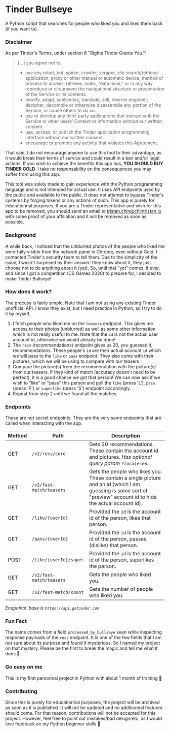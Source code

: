 # Tinder Bullseye

A Python script that searches for people who liked you and likes them back (if you want to).

### Disclaimer

As per Tinder's Terms, under section 6 "Rights Tinder Grants You.":

> [...] you agree not to:
>
> - use any robot, bot, spider, crawler, scraper, site search/retrieval application, proxy or other manual or automatic device, method or process to access, retrieve, index, “data mine,” or in any way reproduce or circumvent the navigational structure or presentation of the Service or its contents.
> - modify, adapt, sublicense, translate, sell, reverse engineer, decipher, decompile or otherwise disassemble any portion of the Service, or cause others to do so.
> - use or develop any third-party applications that interact with the Service or other users’ Content or information without our written consent.
> - use, access, or publish the Tinder application programming interface without our written consent.
> - encourage or promote any activity that violates this Agreement.

That said, I do not encourage anyone to use this tool to their advantage, as it would break their terms of service and could result in a ban and/or legal actions. If you wish to achieve the benefits this app has, **YOU SHOULD BUY TINDER GOLD**. I take no responsability on the consequences you may suffer from using this app.

This tool was solely made to gain experience with the Python programming language and is not intended for actual use. It uses API endpoints used by the public and available to the public. It does not attempt to bypass Tinder's systems by forging tokens or any actions of such. This app is purely for educationnal purposes. If you are a Tinder representative and wish for this app to be removed, you should send an email to tristan.chin@chintristan.io with some proof of your affiliation and it will be removed as soon as possible.

### Background

A while back, I noticed that the unblurred photos of the people who liked me were fully visible from the network panel in Chrome, even without Gold. I contacted Tinder's security team to tell them. Due to the simplicity of the issue, I wasn't surprised by their answer: they know about it, they just choose not to do anything about it (yet). So, until that "yet" comes, if ever, and since I got a competition (CS Games 2020) to prepare for, I decided to make Tinder Bullseye!

### How does it work?

The process is fairly simple. Note that I am not using any existing Tinder unofficial API. I know they exist, but I need practice in Python, so I try to do it by myself.

1.  I fetch people who liked me on the `teasers` endpoint. This gives me access to their photos (unblurred) as well as some other information which is not really useful to me. Note that the `id` is not the actual user account id, otherwise we would already be done!
2.  The `recs` (recommendations) endpoint gives us 20, you guessed it, recommendations. These people's `id` are their actual account `id` which we will pass to the `like` or `pass` endpoint. They also come with their pictures, which we will be using to compare with our teasers.
3.  Compare the picture(s) from the recommendation with the picture(s) from our teasers. If they kind of match (accuracy doesn't need to be perfect), it is a good chance we got that person! We can now ask if we wish to "like" or "pass" this person and poll the `like` (press 'L'), `pass` (press 'P') or `superlike` (press 'S') endpoint accordingly.
4.  Repeat from step 2 until we found all the matches.

### Endpoints

These are not secret endpoints. They are the very same endpoints that are called when interacting with the app.

| Method | Path                     | Description                                                                                                                                                       |
| ------ | ------------------------ | ----------------------------------------------------------------------------------------------------------------------------------------------------------------- |
| GET    | `/v2/recs/core`          | Gets 20 recommendations. These contain the account id and pictures. _Has optional query param `?locale=en`._                                                      |
| GET    | `/v2/fast-match/teasers` | Gets the people who likes you. These contain a single picture and an id (which I am guessing is some sort of "preview" account id to hide the actual account id). |
| GET    | `/like/{userId}`         | Provided the `id` is the account id of the person, likes that person.                                                                                             |
| GET    | `/pass/{userId}`         | Provided the `id` is the account id of the person, passes (dislike) that person.                                                                                  |
| POST   | `/like/{userId}/super`   | Provided the `id` is the account id of the person, superlikes the person.                                                                                         |
| GET    | `/v2/fast-match/teasers` | Gets the people who liked you.                                                                                                                                    |
| GET    | `/v2/fast-match/count`   | Gets the number of people who liked you.                                                                                                                          |

_Endpoints' base is `https://api.gotinder.com`_

### Fun Fact

The name comes from a field `processed_by_bullseye` seen while inspecting response payloads of the `recs` endpoint. It is one of the few fields that I am not sure about its purpose and found it mysterious. So I named my project on that mystery. Please be the first to break the magic and tell me what it does 🙂

### Go easy on me

This is my first personnal project in Python with about 1 month of training 🙂

### Contributing

Since this is purely for educationnal purposes, the project will be archived as soon as it is published. It will not be updated and no additionnal features should come. For that reason, contributions will not be accepted for this project. However, feel free to point out mistakes/bad design/etc, as I would love feedback on my Python beginner skills 🙂 